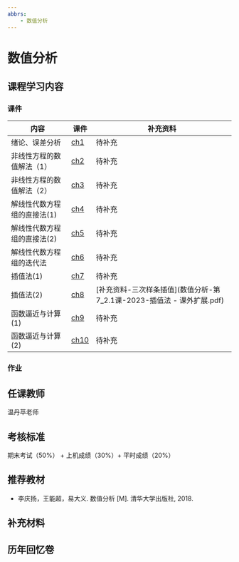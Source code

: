 ```yaml
---
abbrs:
    - 数值分析
---
```


# 数值分析

## 课程学习内容

### 课件
| 内容                       | 课件                                                                                           | 补充资料                                       |
|----------------------------|------------------------------------------------------------------------------------------------|------------------------------------------------|
| 绪论、误差分析             | [ch1](数值分析-第1课-2024.pdf)                                                                | 待补充                                         |
| 非线性方程的数值解法（1）  | [ch2](数值分析-第2课-2023.pdf)                                                                | 待补充                                         |
| 非线性方程的数值解法（2）  | [ch3](数值分析-第3课-2023.pdf)                                                                | 待补充                                         |
| 解线性代数方程组的直接法(1)| [ch4](数值分析-第4课-2023-解线性代数方程组的直接法.pdf)                                     | 待补充                                         |
| 解线性代数方程组的直接法(2)| [ch5](数值分析-第5课-2023-解线性代数方程组的直接法.pdf)                                     | 待补充                                         |
| 解线性代数方程组的迭代法   | [ch6](数值分析-第6课-2023-解线性代数方程组的迭代法.pdf)                                     | 待补充                                         |
| 插值法(1)                  | [ch7](数值分析-第7_1课-2023-插值与拟合.pdf)                                                   | 待补充                                         |
| 插值法(2)                  | [ch8](IE-wiki/docs/专业核心课/数值分析/数值分析-第7_2课-2023-插值法.pdf)                       | [补充资料-三次样条插值](数值分析-第7_2.1课-2023-插值法 - 课外扩展.pdf) |
| 函数逼近与计算(1)          | [ch9](数值分析-第8_1课-2023-函数逼近与计算.pdf)                                               | 待补充                                         |
| 函数逼近与计算(2)          | [ch10](数值分析-第8_2&3课-2023-函数逼近与计算.pdf)                                           | 待补充                                         |



### 作业


## 任课教师
温丹苹老师

## 考核标准
期末考试（50%） + 上机成绩（30%）+ 平时成绩（20%）


## 推荐教材
- 李庆扬，王能超，易大义. 数值分析 [M]. 清华大学出版社, 2018.

## 补充材料



## 历年回忆卷
